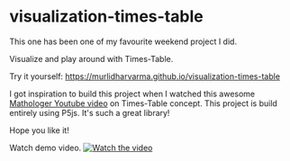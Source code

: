 # visualization-times-table
This one has been one of my favourite weekend project I did. 

Visualize and play around with Times-Table.

Try it yourself: https://murlidharvarma.github.io/visualization-times-table

I got inspiration to build this project when I watched this awesome [Mathologer Youtube video](https://www.youtube.com/embed/qhbuKbxJsk8) on Times-Table concept.
This project is build entirely using P5js. It's such a great library!

Hope you like it!

Watch demo video.
[![Watch the video](https://img.youtube.com/vi/WWcAbI1-Q90/maxresdefault.jpg)](https://www.youtube.com/watch?v=WWcAbI1-Q90)




